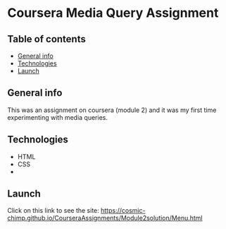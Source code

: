 # Coursera Media Query Assignment


## Table of contents

- [General info](#general-info)
- [Technologies](#technologies)
- [Launch](#Launch)

## General info
This was an assignment on coursera (module 2) and it was my first time experimenting with media queries.  

## Technologies

- HTML
- CSS
- 
## Launch

Click on this link to see the site: https://cosmic-chimp.github.io/CourseraAssignments/Module2solution/Menu.html
